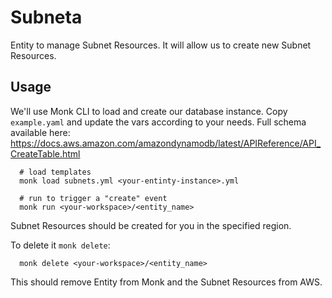 # Subneta

Entity to manage Subnet Resources.
It will allow us to create new Subnet Resources.

## Usage

We'll use Monk CLI to load and create our database instance.
Copy `example.yaml` and update the vars according to your needs.
Full schema available here: https://docs.aws.amazon.com/amazondynamodb/latest/APIReference/API_CreateTable.html

      # load templates
      monk load subnets.yml <your-entinty-instance>.yml

      # run to trigger a "create" event
      monk run <your-workspace>/<entity_name>

Subnet Resources should be created for you in the specified region.


To delete it `monk delete`:

      monk delete <your-workspace>/<entity_name>

This should remove Entity from Monk and the Subnet Resources from AWS.